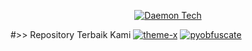 <p align="center"><a href="https://github.com/DaemonTechX"><img title="Daemon Tech" src="https://github-readme-stats.vercel.app/api?username=DaemonTechX&show_icons=true&include_all_commits=true&theme=chartreuse-dark&cache_seconds=3200"></a>
</p>
#>> Repository Terbaik Kami
<a href="https://github.com/DaemonTechX/Theme-X"><img title="theme-x" src="https://github-readme-stats.vercel.app/api/pin/?username=DaemonTechX&repo=Theme-X&theme=radical"></a>
<a href="https://github.com/DaemonTechX/PyObfuscate"><img title="pyobfuscate" src="https://github-readme-stats.vercel.app/api/pin/?username=DaemonTechX&repo=PyObfuscate&theme=radical"></a>


